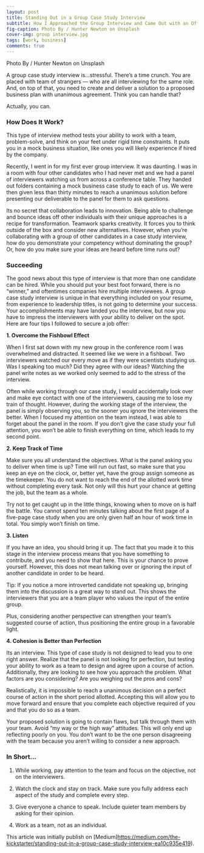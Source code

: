 ```yaml
---
layout: post
title: Standing Out in a Group Case Study Interview 
subtitle: How I Approached the Group Interview and Came Out with an Offer
fig-caption: Photo By / Hunter Newton on Unsplash
cover-img: group interview.jpg
tags: [work, business]
comments: true
---
```

Photo By / Hunter Newton on Unsplash

A group case study interview is…stressful. There’s a time crunch. You are placed with team of strangers — who are all interviewing for the same role. And, on top of that, you need to create and deliver a solution to a proposed business plan with unanimous agreement. Think you can handle that?

Actually, you can.

### How Does It Work?

This type of interview method tests your ability to work with a team, problem-solve, and think on your feet under rigid time constraints. It puts you in a mock business situation, like ones you will likely experience if hired by the company.

Recently, I went in for my first ever group interview. It was daunting. I was in a room with four other candidates who I had never met and we had a panel of interviewers watching us from across a conference table. They handed out folders containing a mock business case study to each of us. We were then given less than thirty minutes to reach a unanimous solution before presenting our deliverable to the panel for them to ask questions.

Its no secret that collaboration leads to innovation. Being able to challenge and bounce ideas off other individuals with their unique approaches is a recipe for transformation. Teamwork sparks creativity. It forces you to think outside of the box and consider new alternatives. However, when you’re collaborating with a group of other candidates in a case study interview, how do you demonstrate your competency without dominating the group? Or, how do you make sure your ideas are heard before time runs out?


### Succeeding

The good news about this type of interview is that more than one candidate can be hired. While you should put your best foot forward, there is no “winner,” and oftentimes companies hire multiple interviewees. A group case study interview is unique in that everything included on your resume, from experience to leadership titles, is not going to determine your success. Your accomplishments may have landed you the interview, but now you have to impress the interviewers with your ability to deliver on the spot. Here are four tips I followed to secure a job offer:


**1. Overcome the Fishbowl Effect**

When I first sat down with my new group in the conference room I was overwhelmed and distracted. It seemed like we were in a fishbowl. Two interviewers watched our every move as if they were scientists studying us. Was I speaking too much? Did they agree with our ideas? Watching the panel write notes as we worked only seemed to add to the stress of the interview.

Often while working through our case study, I would accidentally look over and make eye contact with one of the interviewers, causing me to lose my train of thought. However, during the working stage of the interview, the panel is simply observing you, so the sooner you ignore the interviewers the better. When I focused my attention on the team instead, I was able to forget about the panel in the room. If you don’t give the case study your full attention, you won’t be able to finish everything on time, which leads to my second point.


**2. Keep Track of Time**

Make sure you all understand the objectives. What is the panel asking you to deliver when time is up? Time will run out fast, so make sure that you keep an eye on the clock, or, better yet, have the group assign someone as the timekeeper. You do not want to reach the end of the allotted work time without completing every task. Not only will this hurt your chance at getting the job, but the team as a whole.

Try not to get caught up in the little things, knowing when to move on is half the battle. You cannot spend ten minutes talking about the first page of a five-page case study when you are only given half an hour of work time in total. You simply won’t finish on time.


**3. Listen**

If you have an idea, you should bring it up. The fact that you made it to this stage in the interview process means that you have something to contribute, and you need to show that here. This is your chance to prove yourself. However, this does not mean talking over or ignoring the input of another candidate in order to be heard.

Tip: If you notice a more introverted candidate not speaking up, bringing them into the discussion is a great way to stand out. This shows the interviewers that you are a team player who values the input of the entire group.

Plus, considering another perspective can strengthen your team’s suggested course of action, thus positioning the entire group in a favorable light.


**4. Cohesion is Better than Perfection**

Its an interview. This type of case study is not designed to lead you to one right answer. Realize that the panel is not looking for perfection, but testing your ability to work as a team to design and agree upon a course of action. Additionally, they are looking to see how you approach the problem. What factors are you considering? Are you weighing out the pros and cons?

Realistically, it is impossible to reach a unanimous decision on a perfect course of action in the short period allotted. Accepting this will allow you to move forward and ensure that you complete each objective required of you and that you do so as a team.

Your proposed solution is going to contain flaws, but talk through them with your team. Avoid “my way or the high way” attitudes. This will only end up reflecting poorly on you. You don’t want to be the one person disagreeing with the team because you aren’t willing to consider a new approach.

### In Short…

1. While working, pay attention to the team and focus on the objective, not on the interviewers.

2. Watch the clock and stay on track. Make sure you fully address each aspect of the study and complete every step.

3. Give everyone a chance to speak. Include quieter team members by asking for their opinion.

4. Work as a team, not as an individual.

This article was initially publish on [Medium]https://medium.com/the-kickstarter/standing-out-in-a-group-case-study-interview-ea10c935e419). 
